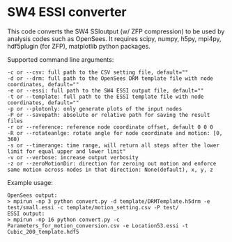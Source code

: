 # SW4 ESSI converter
This code converts the SW4 SSIoutput (w/ ZFP compression) to be used by analysis codes such as OpenSees.
It requires scipy, numpy, h5py, mpi4py, hdf5plugin (for ZFP), matplotlib python packages.

Supported command line arguments:
```
-c or --csv: full path to the CSV setting file, default=""
-d or --drm: full path to the OpenSees DRM template file with node coordinates, default=""
-e or --essi: full path to the SW4 ESSI output file, default=""
-t or --template: full path to the ESSI template file with node coordinates, default=""
-p or --plotonly: only generate plots of the input nodes
-P or --savepath: absolute or relative path for saving the result files
-r or --reference: reference node coordinate offset, default 0 0 0
-R or --rotateanlge: rotate angle for node coordinate and motion: [0, 360)
-s or --timerange: time range, will return all steps after the lower limit for equal upper and lower limit"
-v or --verbose: increase output verbosity
-z or --zeroMotionDir: direction for zeroing out motion and enforce same motion across nodes in that direction: None(default), x, y, z
```

Example usage:
```
OpenSees output:
> mpirun -np 3 python convert.py -d template/DRMTemplate.h5drm -e test/small.essi -c template/motion_setting.csv -P test/
ESSI output:
> mpirun -np 16 python convert.py -c Parameters_for_motion_conversion.csv -e Location53.essi -t Cubic_200_template.hdf5 
```
